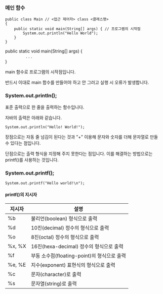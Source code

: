 ### 메인 함수

```
public class Main // <접근 제어자> class <클래스명>
{
	public static void main(String[] args) { // 프로그램의 시작점
		System.out.println("Hello World");
	}
}
```

public static void main(String\[\] args) {  
                 . . .  
}

main 함수로 프로그램의 시작점입니다.

반드시 이대로 main 함수를 만들어야 하고 안 그러고 실행 시 오류가 발생합니다.

### System.out.println();

표준 출력으로 한 줄을 출력하는 함수입니다.

자바의 출력은 아래와 같습니다.

```
System.out.println("Hello! World!");
```

장점으로는 자동 줄 넘김이 된다는 것과 "+" 이용해 문자와 숫자를 더해 문자열로 만들 수 있다는 점입니다.

단점으로는 출력 형식을 지정해 주지 못한다는 점입니다. 이를 해결하는 방법으로는 printf()를 사용하는 것입니다.

### System.out.printf();

```
System.out.printf("Hello world!\n");
```

#### printf()의 지시자

| 지시자 | 설명 |
| --- | --- |
| %b | 불리언(boolean) 형식으로 출력 |
| %d | 10진(decimal) 정수의 형식으로 출력 |
| %o | 8진(octal) 정수의 형식으로 출력 |
| %x, %X | 16진(hexa-decimal) 정수의 형식으로 출력 |
| %f | 부동 소수점(floating-point)의 형식으로 출력 |
| %e, %E | 지수(exponent) 표현식의 형식으로 출력 |
| %c | 문자(character)로 출력 |
| %s | 문자열(string)로 출력 |